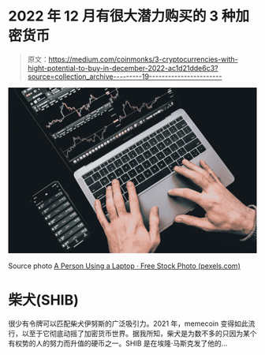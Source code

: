 # 2022 年 12 月有很大潜力购买的 3 种加密货币

> 原文：<https://medium.com/coinmonks/3-cryptocurrencies-with-hight-potential-to-buy-in-december-2022-ac1d21dde6c3?source=collection_archive---------19----------------------->

![](img/32ec790eb54bd3b80b45e6ab1f8c915b.png)

Source photo [A Person Using a Laptop · Free Stock Photo (pexels.com)](https://www.pexels.com/photo/a-person-using-a-laptop-6781008/)

# 柴犬(SHIB)

很少有令牌可以匹配柴犬伊努斯的广泛吸引力。2021 年，memecoin 变得如此流行，以至于它彻底动摇了加密货币世界。据我所知，柴犬是为数不多的只因为某个有权势的人的努力而升值的硬币之一。SHIB 是在埃隆·马斯克发了他的…